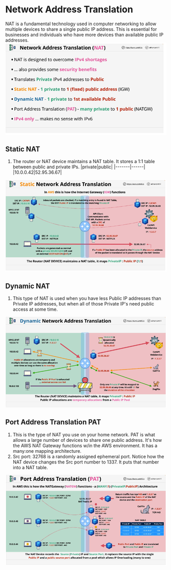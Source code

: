 # Network Address Translation
NAT is a fundamental technology used in computer networking to allow multiple devices to share a single public IP address. This is essential for businesses and individuals who have more devices than available public IP addresses.
![network_17](../assets/network_17.png)
## Static NAT
1. The router or NAT device maintains a NAT table.  It stores a 1:1 table between public and private IPs. 
|private|public|
|-------|------|
|10.0.0.42|52.95.36.67|

![network_18](../assets/network_18.png)
## Dynamic NAT
1. This type of NAT is used when you have less Public IP addresses than Private IP addresses, but when all of those Private  IP's need public access at some time.

![network_19](../assets/network_19.png)

## Port Address Translation PAT
1. This is the type of NAT you use on your home network. PAT is what allows a large number of devices to share one public address. It's how the AWS NAT Gateway functions w/in the AWS environment. It has a many:one mapping architecture.
2. Src port: 32768 is a randomly assigned ephemeral port. Notice how the NAT device changes the Src port number to 1337. It puts that number into a NAT table. 

![network_20](../assets/network_20.png)